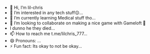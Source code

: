 - 👋 Hi, I’m lil-chris
- 👀 I’m interested in any tech stuff😌...
- 🌱 I’m currently learning Medical stuff tho...
- 💞️ I’m looking to collaborate on making a nice game with Gameloft 🥺
- I dunno he they died...
- 📫 How to reach me t.me/lilchris_777...
- 😄 Pronouns: ...
- ⚡ Fun fact: Its okay to not be okay...

<!---
lil-xhris/lil-xhris is a ✨ special ✨ repository because its `README.md` (this file) appears on your GitHub profile.
You can click the Preview link to take a look at your changes.
--->
